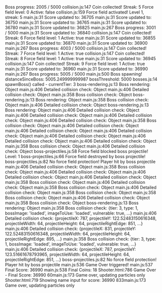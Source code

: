 Boss progress: 2005 / 5000
collision.js:147 Coin collected! Streak: 5 Force field level: 0 Active: false
collision.js:159 Force field activated! Level 1, streak: 5
main.js:31 Score updated to: 36705
main.js:31 Score updated to: 36750
main.js:31 Score updated to: 36765
main.js:31 Score updated to: 36780
main.js:31 Score updated to: 36825
main.js:267 Boss progress: 3001 / 5000
main.js:31 Score updated to: 36840
collision.js:147 Coin collected! Streak: 6 Force field level: 1 Active: true
main.js:31 Score updated to: 36855
main.js:31 Score updated to: 36870
main.js:31 Score updated to: 36900
main.js:267 Boss progress: 4003 / 5000
collision.js:147 Coin collected! Streak: 7 Force field level: 1 Active: true
collision.js:147 Coin collected! Streak: 8 Force field level: 1 Active: true
main.js:31 Score updated to: 36945
collision.js:147 Coin collected! Streak: 9 Force field level: 1 Active: true
main.js:31 Score updated to: 36960
main.js:31 Score updated to: 36990
main.js:267 Boss progress: 5005 / 5000
main.js:500 Boss spawning! distanceSinceBoss: 5005.249999999987 bossThreshold: 5000
bosses.js:14 spawnBoss() called - currentTier: 3
boss-rendering.js:13 Boss rendering: Object
main.js:406 Detailed collision check: Object
main.js:406 Detailed collision check: Object
main.js:358 Boss collision check: Object
boss-rendering.js:13 Boss rendering: Object
main.js:358 Boss collision check: Object
main.js:406 Detailed collision check: Object
boss-rendering.js:13 Boss rendering: Object
main.js:406 Detailed collision check: Object
main.js:406 Detailed collision check: Object
main.js:406 Detailed collision check: Object
main.js:406 Detailed collision check: Object
main.js:358 Boss collision check: Object
main.js:406 Detailed collision check: Object
main.js:406 Detailed collision check: Object
main.js:406 Detailed collision check: Object
main.js:406 Detailed collision check: Object
main.js:406 Detailed collision check: Object
main.js:406 Detailed collision check: Object
main.js:358 Boss collision check: Object
main.js:406 Detailed collision check: Object
boss-projectiles.js:58 Force field blocked boss projectile! Level: 1
boss-projectiles.js:66 Force field destroyed by boss projectile!
boss-projectiles.js:82 No force field protection! Player hit by boss projectile
main.js:406 Detailed collision check: Object
main.js:358 Boss collision check: Object
main.js:406 Detailed collision check: Object
main.js:406 Detailed collision check: Object
main.js:406 Detailed collision check: Object
main.js:358 Boss collision check: Object
main.js:406 Detailed collision check: Object
main.js:358 Boss collision check: Object
main.js:406 Detailed collision check: Object
main.js:358 Boss collision check: Object
main.js:358 Boss collision check: Object
main.js:406 Detailed collision check: Object
main.js:358 Boss collision check: Object
boss-rendering.js:13 Boss rendering: Object
main.js:358 Boss collision check: {tier: 3, type: 1, bossImage: 'loaded', imageToUse: 'loaded', vulnerable: true, …}
main.js:406 Detailed collision check: {projectileX: 787, projectileY: 122.52483150616348, projectileWidth: 64, projectileHeight: 64, projectileRightEdge: 851, …}
main.js:406 Detailed collision check: {projectileX: 831, projectileY: 122.52483150616348, projectileWidth: 64, projectileHeight: 64, projectileRightEdge: 895, …}
main.js:358 Boss collision check: {tier: 3, type: 1, bossImage: 'loaded', imageToUse: 'loaded', vulnerable: true, …}
main.js:406 Detailed collision check: {projectileX: 787, projectileY: 123.51661678793965, projectileWidth: 64, projectileHeight: 64, projectileRightEdge: 851, …}
boss-projectiles.js:82 No force field protection! Player hit by boss projectile
main.js:536 Game Over triggered!
main.js:537 Final Score: 36990
main.js:538 Final Coins: 18
Shooter.html:786 Game Over - Final Score: 36990
60main.js:173 Game over, updating particles only
Shooter.html:719 Showing name input for score: 36990
833main.js:173 Game over, updating particles only